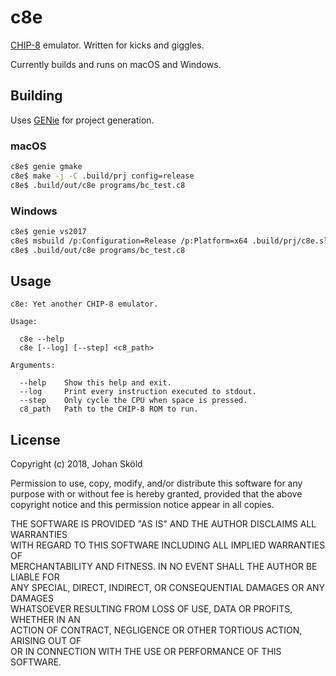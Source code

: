 c8e
===

[CHIP-8] emulator. Written for kicks and giggles.

Currently builds and runs on macOS and Windows.

Building
--------

Uses [GENie] for project generation.

### macOS

```bash
c8e$ genie gmake
c8e$ make -j -C .build/prj config=release
c8e$ .build/out/c8e programs/bc_test.c8
```

### Windows

```bash
c8e$ genie vs2017
c8e$ msbuild /p:Configuration=Release /p:Platform=x64 .build/prj/c8e.sln
c8e$ .build/out/c8e programs/bc_test.c8
```

Usage
-----

```
c8e: Yet another CHIP-8 emulator.

Usage:

  c8e --help
  c8e [--log] [--step] <c8_path>

Arguments:

  --help    Show this help and exit.
  --log     Print every instruction executed to stdout.
  --step    Only cycle the CPU when space is pressed.
  c8_path   Path to the CHIP-8 ROM to run.

```

License
-------

Copyright (c) 2018, Johan Sköld  
  
Permission to use, copy, modify, and/or distribute this software for any  
purpose with or without fee is hereby granted, provided that the above  
copyright notice and this permission notice appear in all copies.  
  
THE SOFTWARE IS PROVIDED "AS IS" AND THE AUTHOR DISCLAIMS ALL WARRANTIES  
WITH REGARD TO THIS SOFTWARE INCLUDING ALL IMPLIED WARRANTIES OF  
MERCHANTABILITY AND FITNESS. IN NO EVENT SHALL THE AUTHOR BE LIABLE FOR  
ANY SPECIAL, DIRECT, INDIRECT, OR CONSEQUENTIAL DAMAGES OR ANY DAMAGES  
WHATSOEVER RESULTING FROM LOSS OF USE, DATA OR PROFITS, WHETHER IN AN  
ACTION OF CONTRACT, NEGLIGENCE OR OTHER TORTIOUS ACTION, ARISING OUT OF  
OR IN CONNECTION WITH THE USE OR PERFORMANCE OF THIS SOFTWARE.

[CHIP-8]: https://en.wikipedia.org/wiki/CHIP-8
[GENie]:  https://github.com/bkaradzic/genie
